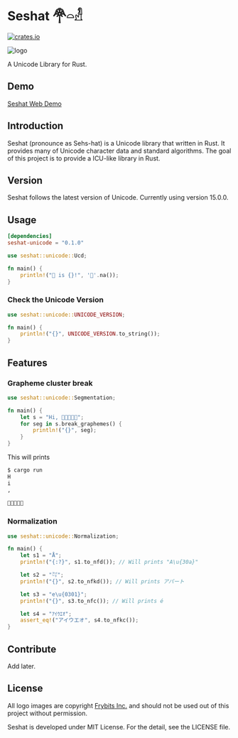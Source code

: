 Seshat 𓋇𓏏𓁐
=========
[![crates.io](https://img.shields.io/crates/v/seshat-unicode.svg)](https://crates.io/crates/seshat-unicode)

![logo](https://raw.githubusercontent.com/hardboiled65/Seshat/master/docs/seshat-logo.png)

A Unicode Library for Rust.

Demo
-----
[Seshat Web Demo](https://seshat-demo.herokuapp.com)

Introduction
---------
Seshat (pronounce as Sehs-hat) is a Unicode library that written in Rust.
It provides many of Unicode character data and standard algorithms.
The goal of this project is to provide a ICU-like library in Rust.

Version
---------
Seshat follows the latest version of Unicode. Currently using version 15.0.0.

Usage
---------
```toml
[dependencies]
seshat-unicode = "0.1.0"
```

```rust
use seshat::unicode::Ucd;

fn main() {
    println!("🦀 is {}!", '🦀'.na());
}
```

### Check the Unicode Version
```rust
use seshat::unicode::UNICODE_VERSION;

fn main() {
    println!("{}", UNICODE_VERSION.to_string());
}
```

Features
---------

### Grapheme cluster break
```rust
use seshat::unicode::Segmentation;

fn main() {
    let s = "Hi, 👨🏾‍🤝‍👨🏿";
    for seg in s.break_graphemes() {
        println!("{}", seg);
    }
}
```

This will prints
```sh
$ cargo run
H
i
,
 
👨🏾‍🤝‍👨🏿
```

### Normalization
```rust
use seshat::unicode::Normalization;

fn main() {
    let s1 = "Å";
    println!("{:?}", s1.to_nfd()); // Will prints "A\u{30a}"

    let s2 = "㌀";
    println!("{}", s2.to_nfkd()); // Will prints アパート

    let s3 = "e\u{0301}";
    println!("{}", s3.to_nfc()); // Will prints é

    let s4 = "ｱｲｳｴｵ";
    assert_eq!("アイウエオ", s4.to_nfkc());
}
```

Contribute
---------
Add later.

License
---------
All logo images are copyright [Frybits Inc.](https://github.com/frybitsinc)
and should not be used out of this project without permission.

Seshat is developed under MIT License. For the detail, see the LICENSE file.
